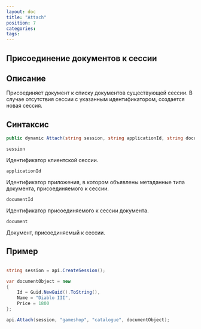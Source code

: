 ```yaml
---
layout: doc
title: "Attach"
position: 7
categories: 
tags:
---
```


## Присоединение документов к сессии

## Описание
Присоединяет документ к списку документов существующей сессии. В случае отсутствия сессии с указанным
идентификатором, создается новая сессия.

## Синтаксис
```csharp
public dynamic Attach(string session, string applicationId, string documentId, dynamic document)
```

`session`

Идентификатор клиентской сессии.

`applicationId`

Идентификатор приложения, в котором объявлены метаданные типа документа, присоединяемого к сессии.

`documentId`

Идентификатор присоединяемого к сессии документа.

`document`

Документ, присоединяемый к сессии.

## Пример
```csharp

string session = api.CreateSession();

var documentObject = new
{
	Id = Guid.NewGuid().ToString(),
	Name = "Diablo III",
	Price = 1800
};

api.Attach(session, "gameshop", "catalogue", documentObject);
```
